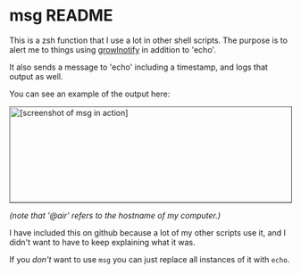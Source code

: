 # msg README

This is a zsh function that I use a lot in other shell scripts. The purpose is to alert me to things using
[growlnotify][] in addition to 'echo'.

It also sends a message to 'echo' including a timestamp, and logs that output as well.

You can see an example of the output here:

<img style="border: outset 1px grey" alt='[screenshot of msg in action]' src="http://raw.github.com/tjluoma/msg/master/msg.jpg" width="586" height="171" border="0" />

*(note that '@air' refers to the hostname of my computer.)*

I have included this on github because a lot of my other scripts use it, and I didn't want to have to keep explaining what it was.

If you *don't* want to use `msg` you can just replace all instances of it with `echo`.

[growlnotify]: http://growl.info/extras.php#growlnotify


